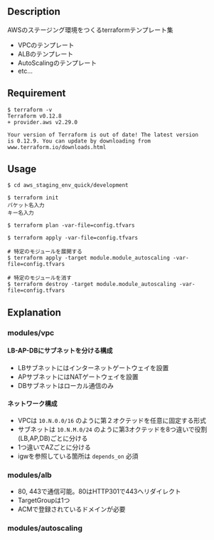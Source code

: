 ## Description
AWSのステージング環境をつくるterraformテンプレート集
- VPCのテンプレート
- ALBのテンプレート
- AutoScalingのテンプレート
- etc...

## Requirement

```
$ terraform -v
Terraform v0.12.8
+ provider.aws v2.29.0

Your version of Terraform is out of date! The latest version
is 0.12.9. You can update by downloading from www.terraform.io/downloads.html
```

## Usage

```
$ cd aws_staging_env_quick/development

$ terraform init
バケット名入力
キー名入力

$ terraform plan -var-file=config.tfvars

$ terraform apply -var-file=config.tfvars

# 特定のモジュールを展開する
$ terraform apply -target module.module_autoscaling -var-file=config.tfvars

# 特定のモジュールを消す
$ terraform destroy -target module.module_autoscaling -var-file=config.tfvars
```

## Explanation
### modules/vpc
#### LB-AP-DBにサブネットを分ける構成
- LBサブネットにはインターネットゲートウェイを設置
- APサブネットにはNATゲートウェイを設置
- DBサブネットはローカル通信のみ
#### ネットワーク構成
- VPCは `10.N.0.0/16` のように第２オクテッドを任意に固定する形式
- サブネットは `10.N.M.0/24` のように第3オクテッドを8つ違いで役割(LB,AP,DB)ごとに分ける
- 1つ違いでAZごとに分ける
- igwを参照している箇所は `depends_on` 必須

### modules/alb
- 80, 443で通信可能。80はHTTP301で443へリダイレクト
- TargetGroupは1つ
- ACMで登録されているドメインが必要

### modules/autoscaling

